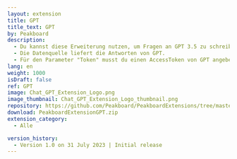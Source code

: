```yaml
---
layout: extension
title: GPT
title_text: GPT
by: Peakboard
description: 
  - Du kannst diese Erweiterung nutzen, um Fragen an GPT 3.5 zu schreiben.
  - Die Datenquelle liefert die Antworten von GPT.
  - Für den Parameter "Token" musst du einen AccessToken von GPT angeben. Diesen erhältst du im API-Bereich von OpenAI.
lang: en
weight: 1000
isDraft: false
ref: GPT
image: Chat_GPT_Extension_Logo.png
image_thumbnail: Chat_GPT_Extension_Logo_thumbnail.png
repository: https://github.com/Peakboard/PeakboardExtensions/tree/master/GPT
download: PeakboardExtensionGPT.zip
extension_category:
  - Alle

version_history:
  - Version 1.0 on 31 July 2023 | Initial release
---
```

